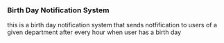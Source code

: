 ### Birth Day Notification System
this is a birth day notification system that sends notfification to users of a given department after every hour when user has a birth day
